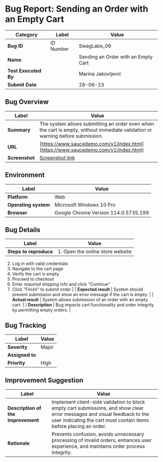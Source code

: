 # Bug Report: Sending an Order with an Empty Cart

| Category          | Label                 | Value                                               |
|-------------------|-----------------------|-----------------------------------------------------|
| **Bug ID**        | ID Number             | SwagLabs_06                                         |
| **Name**          |                       | Sending an Order with an Empty Cart                 |
| **Test Executed By** |                     | Marina Jakovljević                                  |
| **Submit Date**   |                       | 28-06-23                                            |

## Bug Overview

| Label           | Value                                                                                              |
|-----------------|--------------------------------------------------------------------------------------------------|
| **Summary**     | The system allows submitting an order even when the cart is empty, without immediate validation or warning before submission. |
| **URL**         | [https://www.saucedemo.com/v1/index.html](https://www.saucedemo.com/v1/index.html)                 |
| **Screenshot**  | [Screenshot link](https://www.awesomescreenshot.com/video/18733937?key=f0facd0ee76521364e9d6299a714b0cd) |

## Environment

| Label           | Value                 |
|-----------------|-----------------------|
| **Platform**    | Web                   |
| **Operating system** | Microsoft Windows 10 Pro |
| **Browser**     | Google Chrome Version 114.0.5735.199 |

## Bug Details

| Label           | Value                                                                                      |
|-----------------|--------------------------------------------------------------------------------------------|
| **Steps to reproduce** | 1. Open the online store website  
2. Log in with valid credentials  
3. Navigate to the cart page  
4. Verify the cart is empty  
5. Proceed to checkout  
6. Enter required shipping info and click "Continue"  
7. Click "Finish" to submit order |
| **Expected result** | System should prevent submission and show an error message if the cart is empty.         |
| **Actual result**   | System allows submission of an order with an empty cart.                                  |
| **Description**    | Bug impacts cart functionality and order integrity by permitting empty orders.            |

## Bug Tracking

| Label           | Value                 |
|-----------------|-----------------------|
| **Severity**    | Major                 |
| **Assigned to** |                       |
| **Priority**    | High                  |

## Improvement Suggestion

| Label           | Value                                                                                              |
|-----------------|--------------------------------------------------------------------------------------------------|
| **Description of the improvement** | Implement client-side validation to block empty cart submissions, and show clear error messages and visual feedback to the user indicating the cart must contain items before placing an order. |
| **Rationale**    | Prevents confusion, avoids unnecessary processing of invalid orders, enhances user experience, and maintains order process integrity. |

